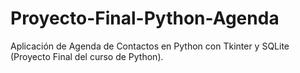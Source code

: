 # Proyecto-Final-Python-Agenda
Aplicación de Agenda de Contactos en Python con Tkinter y SQLite (Proyecto Final del curso de Python).
